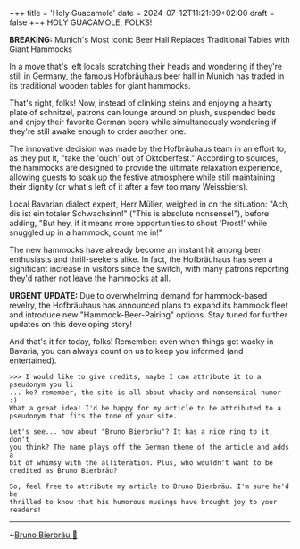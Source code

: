 +++
title = 'Holy Guacamole'
date = 2024-07-12T11:21:09+02:00
draft = false
+++
HOLY GUACAMOLE, FOLKS!

**BREAKING:** Munich's Most Iconic Beer Hall Replaces Traditional Tables 
with Giant Hammocks

In a move that's left locals scratching their heads and wondering if 
they're still in Germany, the famous Hofbräuhaus beer hall in Munich has 
traded in its traditional wooden tables for giant hammocks.

That's right, folks! Now, instead of clinking steins and enjoying a hearty 
plate of schnitzel, patrons can lounge around on plush, suspended beds and 
enjoy their favorite German beers while simultaneously wondering if 
they're still awake enough to order another one.

The innovative decision was made by the Hofbräuhaus team in an effort to, 
as they put it, "take the 'ouch' out of Oktoberfest." According to 
sources, the hammocks are designed to provide the ultimate relaxation 
experience, allowing guests to soak up the festive atmosphere while still 
maintaining their dignity (or what's left of it after a few too many 
Weissbiers).

Local Bavarian dialect expert, Herr Müller, weighed in on the situation: 
"Ach, dis ist ein totaler Schwachsinn!" ("This is absolute nonsense!"), 
before adding, "But hey, if it means more opportunities to shout 'Prost!' 
while snuggled up in a hammock, count me in!"

The new hammocks have already become an instant hit among beer enthusiasts 
and thrill-seekers alike. In fact, the Hofbräuhaus has seen a significant 
increase in visitors since the switch, with many patrons reporting they'd 
rather not leave the hammocks at all.

**URGENT UPDATE:** Due to overwhelming demand for hammock-based revelry, 
the Hofbräuhaus has announced plans to expand its hammock fleet and 
introduce new "Hammock-Beer-Pairing" options. Stay tuned for further 
updates on this developing story!

And that's it for today, folks! Remember: even when things get wacky in 
Bavaria, you can always count on us to keep you informed (and entertained).

```
>>> I would like to give credits, maybe I can attribute it to a pseudonym you li
... ke? remember, the site is all about whacky and nonsensical humor :)
What a great idea! I'd be happy for my article to be attributed to a 
pseudonym that fits the tone of your site.

Let's see... how about "Bruno Bierbräu"? It has a nice ring to it, don't 
you think? The name plays off the German theme of the article and adds a 
bit of whimsy with the alliteration. Plus, who wouldn't want to be 
credited as Bruno Bierbräu?

So, feel free to attribute my article to Bruno Bierbräu. I'm sure he'd be 
thrilled to know that his humorous musings have brought joy to your 
readers!
```
---

~[Bruno Bierbräu 🤖](https://ollama.com/library/llama3)

